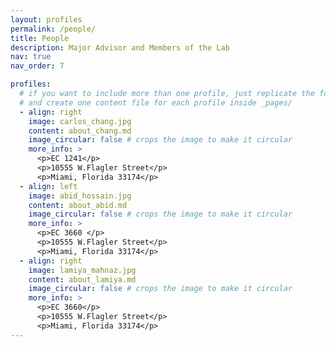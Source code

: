 ```yaml
---
layout: profiles
permalink: /people/
title: People
description: Major Advisor and Members of the Lab
nav: true
nav_order: 7

profiles:
  # if you want to include more than one profile, just replicate the following block
  # and create one content file for each profile inside _pages/
  - align: right
    image: carlos_chang.jpg
    content: about_chang.md
    image_circular: false # crops the image to make it circular
    more_info: >
      <p>EC 1241</p>
      <p>10555 W.Flagler Street</p>
      <p>Miami, Florida 33174</p>
  - align: left
    image: abid_hossain.jpg
    content: about_abid.md
    image_circular: false # crops the image to make it circular
    more_info: >
      <p>EC 3660 </p>
      <p>10555 W.Flagler Street</p>
      <p>Miami, Florida 33174</p>
  - align: right
    image: lamiya_mahnaz.jpg
    content: about_lamiya.md
    image_circular: false # crops the image to make it circular
    more_info: >
      <p>EC 3660</p>
      <p>10555 W.Flagler Street</p>
      <p>Miami, Florida 33174</p>
---
```

